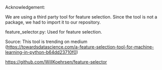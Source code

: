 Acknowledgement:

We are using a third party tool for feature selection. Since the tool is not a package, we had to import it to our repository.

feature_selector.py: Used for feature selection. 

Source: 
This tool is trending on medium (https://towardsdatascience.com/a-feature-selection-tool-for-machine-learning-in-python-b64dd23710f0)

 https://github.com/WillKoehrsen/feature-selector

